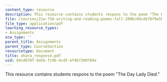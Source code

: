 ```yaml
---
content_type: resource
description: This resource contains students respons to the poem "The Day Lady Died."
file: /courses/21w-756-writing-and-reading-poems-fall-2006/8dcdb78f9a5bfc9b4cd5ef4b7200789a_ohara_response.pdf
file_type: application/pdf
learning_resource_types:
- Assignments
ocw_type: ''
parent_title: Assignments
parent_type: CourseSection
resourcetype: Document
title: ohara_response.pdf
uid: 8dcdb78f-9a5b-fc9b-4cd5-ef4b7200789a
---
```

This resource contains students respons to the poem "The Day Lady Died."

